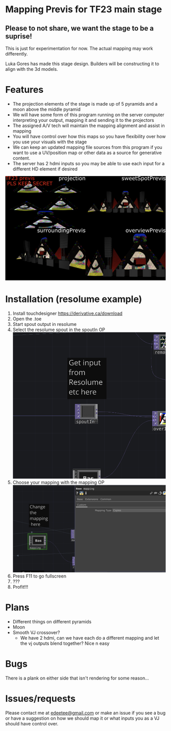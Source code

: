 # Mapping Previs for TF23 main stage
## Please to not share, we want the stage to be a suprise!

This is just for experimentation for now. The actual mapping may work differently.

Luka Gores has made this stage design. Builders will be constructing it to align with the 3d models.

# Features
- The projection elements of the stage is made up of 5 pyramids and a moon above the middle pyramid
- We will have some form of this program running on the server computer interpreting your output, mapping it and sending it to the projectors
- The assigned A/V tech will maintain the mapping alignment and assist in mapping
- You will have control over how this maps so you have flexibility over how you use your visuals with the stage
- We can keep an updated mapping file sources from this program if you want to use a UV/position map or other data as a source for generative content.
- The server has 2 hdmi inputs so you may be able to use each input for a different HD element if desired

![](example.png)

# Installation (resolume example)
1. Install touchdesigner https://derivative.ca/download
2. Open the .toe
3. Start spout output in resolume
4. Select the resolume spout in the spoutIn OP ![](spout.png)
5. Choose your mapping with the mapping OP ![](mapping.png)
6. Press F11 to go fullscreen
7. ???
8. Profit!!!

# Plans
- Different things on different pyramids 
- Moon
- Smooth VJ crossover?
  - We have 2 hdmi, can we have each do a different mapping and let the vj outputs blend together? Nice n easy

# Bugs
There is a plank on either side that isn't rendering for some reason...

# Issues/requests
Please contact me at edeetee@gmail.com or make an issue if you see a bug or have a suggestion on how we should map it or what inputs you as a VJ should have control over.
